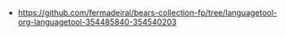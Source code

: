 * https://github.com/fermadeiral/bears-collection-fp/tree/languagetool-org-languagetool-354485840-354540203
